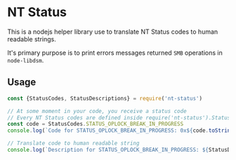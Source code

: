 # NT Status

This is a nodejs helper library use to translate NT Status codes to human readable strings.

It's primary purpose is to print errors messages returned `SMB` operations in `node-libdsm`.

## Usage

```javascript
const {StatusCodes, StatusDescriptions} = require('nt-status')

// At some moment in your code, you receive a status code
// Every NT Status codes are defined inside require('nt-status').StatusCodes
const code = StatusCodes.STATUS_OPLOCK_BREAK_IN_PROGRESS
console.log(`Code for STATUS_OPLOCK_BREAK_IN_PROGRESS: 0x${code.toString(16)}`)

// Translate code to human readable string
console.log(`Description for STATUS_OPLOCK_BREAK_IN_PROGRESS: ${StatusDescriptions[code]}`)
```
